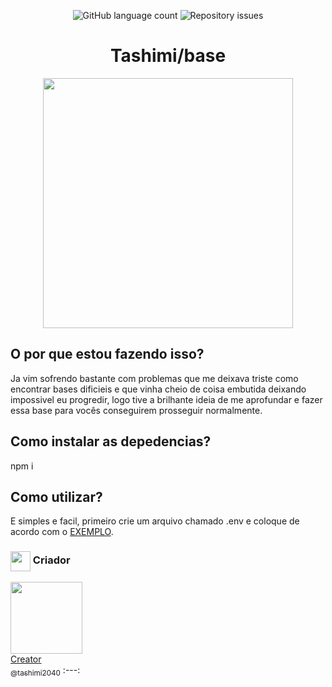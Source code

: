 <p align="center">
  <img alt="GitHub language count" src="https://img.shields.io/github/languages/count/whoisdon/CommunityStructure?color=%2304D361">
	
  <img alt="Repository issues" src="https://img.shields.io/github/languages/top/whoisdon/CommunityStructure">
</p>
<h1 align="center">Tashimi/base</h1>
<p align="center">

 <img src="https://github.com/Tashimi2040/BotV14/assets/132114580/997a1876-1fb3-43f3-9975-b6a7b3990c83.jpg" width="400"/>

</p>
 

 <h2>O por que estou fazendo isso?</h2>
<p> Ja vim sofrendo bastante com problemas que me deixava triste como encontrar bases dificieis e que vinha cheio de coisa embutida deixando impossivel eu progredir, logo tive a brilhante ideia de me aprofundar e fazer essa base para vocês conseguirem prosseguir normalmente.</p>

<h2>Como instalar as depedencias?</h2>

<p>npm i</p>

<h2>Como utilizar?</h2>
<p>E simples e facil, primeiro crie um arquivo chamado .env e coloque de acordo com o <a href="https://github.com/Tashimi2040/BotV14/blob/main/.envexample">EXEMPLO</a>. </p>
 

<h3><img align="center" src="https://cdn.discordapp.com/emojis/806694071627546725.webp?size=96&quality=lossless" width="32px"> Criador</h3> 


 [<img src="https://github.com/Tashimi2040/BotV14/assets/132114580/32c2457c-2c23-48bc-9d90-bab8d9156086?size=115" width=115><br>Creator<br><sub>@tashimi2040</sub>](https://github.com/Tashimi2040) 
 :---:

